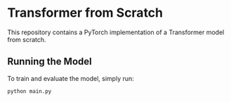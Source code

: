 # Transformer from Scratch

This repository contains a PyTorch implementation of a Transformer model from scratch.

## Running the Model

To train and evaluate the model, simply run:
``` bash
python main.py
